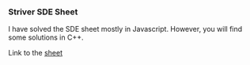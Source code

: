 ### Striver SDE Sheet

I have solved the SDE sheet mostly in Javascript. However, you will find some solutions in C++.

Link to the [sheet](https://takeuforward.org/interviews/strivers-sde-sheet-top-coding-interview-problems/)
